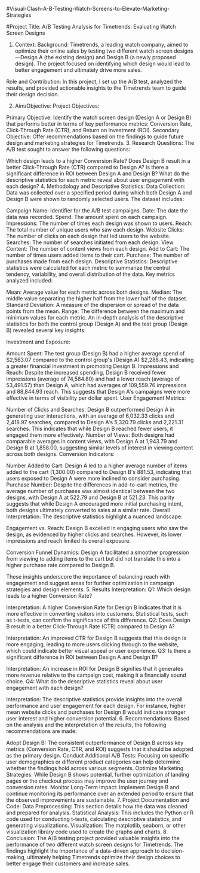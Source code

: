#Visual-Clash-A-B-Testing-Watch-Screens-to-Elevate-Marketing-Strategies

#Project Title:
A/B Testing Analysis for Timetrends: Evaluating Watch Screen Designs

1. Context:
Background:
Timetrends, a leading watch company, aimed to optimize their online sales by testing two different watch screen designs—Design A (the existing design) and Design B (a newly proposed design). The project focused on identifying which design would lead to better engagement and ultimately drive more sales.

Role and Contribution:
In this project, I set up the A/B test, analyzed the results, and provided actionable insights to the Timetrends team to guide their design decision.

2. Aim/Objective:
Project Objectives:

Primary Objective: Identify the watch screen design (Design A or Design B) that performs better in terms of key performance metrics: Conversion Rate, Click-Through Rate (CTR), and Return on Investment (ROI).
Secondary Objective: Offer recommendations based on the findings to guide future design and marketing strategies for Timetrends.
3. Research Questions:
The A/B test sought to answer the following questions:

Which design leads to a higher Conversion Rate?
Does Design B result in a better Click-Through Rate (CTR) compared to Design A?
Is there a significant difference in ROI between Design A and Design B?
What do the descriptive statistics for each metric reveal about user engagement with each design?
4. Methodology and Descriptive Statistics:
Data Collection:
Data was collected over a specified period during which both Design A and Design B were shown to randomly selected users. The dataset includes:

Campaign Name: Identifier for the A/B test campaigns.
Date: The date the data was recorded.
Spend: The amount spent on each campaign.
Impressions: The number of times each design was shown to users.
Reach: The total number of unique users who saw each design.
Website Clicks: The number of clicks on each design that led users to the website.
Searches: The number of searches initiated from each design.
View Content: The number of content views from each design.
Add to Cart: The number of times users added items to their cart.
Purchase: The number of purchases made from each design.
Descriptive Statistics:
Descriptive statistics were calculated for each metric to summarize the central tendency, variability, and overall distribution of the data. Key metrics analyzed included:

Mean: Average value for each metric across both designs.
Median: The middle value separating the higher half from the lower half of the dataset.
Standard Deviation: A measure of the dispersion or spread of the data points from the mean.
Range: The difference between the maximum and minimum values for each metric.
An in-depth analysis of the descriptive statistics for both the control group (Design A) and the test group (Design B) revealed several key insights:

Investment and Exposure:

Amount Spent: The test group (Design B) had a higher average spend of $2,563.07 compared to the control group's (Design A) $2,288.43, indicating a greater financial investment in promoting Design B.
Impressions and Reach: Despite the increased spending, Design B received fewer impressions (average of 74,584.80) and had a lower reach (average of 53,491.57) than Design A, which had averages of 109,559.76 impressions and 88,844.93 reach. This suggests that Design A's campaigns were more effective in terms of visibility per dollar spent.
User Engagement Metrics:

Number of Clicks and Searches: Design B outperformed Design A in generating user interactions, with an average of 6,032.33 clicks and 2,418.97 searches, compared to Design A's 5,320.79 clicks and 2,221.31 searches. This indicates that while Design B reached fewer users, it engaged them more effectively.
Number of Views: Both designs had comparable averages in content views, with Design A at 1,943.79 and Design B at 1,858.00, suggesting similar levels of interest in viewing content across both designs.
Conversion Indicators:

Number Added to Cart: Design A led to a higher average number of items added to the cart (1,300.00) compared to Design B's 881.53, indicating that users exposed to Design A were more inclined to consider purchasing.
Purchase Number: Despite the differences in add-to-cart metrics, the average number of purchases was almost identical between the two designs, with Design A at 522.79 and Design B at 521.23. This parity suggests that while Design A encouraged more initial purchasing intent, both designs ultimately converted to sales at a similar rate.
Overall Interpretation:
The descriptive statistics highlight a nuanced landscape:

Engagement vs. Reach: Design B excelled in engaging users who saw the design, as evidenced by higher clicks and searches. However, its lower impressions and reach limited its overall exposure.

Conversion Funnel Dynamics: Design A facilitated a smoother progression from viewing to adding items to the cart but did not translate this into a higher purchase rate compared to Design B.

These insights underscore the importance of balancing reach with engagement and suggest areas for further optimization in campaign strategies and design elements.
5. Results Interpretation:
Q1: Which design leads to a higher Conversion Rate?

Interpretation: A higher Conversion Rate for Design B indicates that it is more effective in converting visitors into customers. Statistical tests, such as t-tests, can confirm the significance of this difference.
Q2: Does Design B result in a better Click-Through Rate (CTR) compared to Design A?

Interpretation: An improved CTR for Design B suggests that this design is more engaging, leading to more users clicking through to the website, which could indicate better visual appeal or user experience.
Q3: Is there a significant difference in ROI between Design A and Design B?

Interpretation: An increase in ROI for Design B signifies that it generates more revenue relative to the campaign cost, making it a financially sound choice.
Q4: What do the descriptive statistics reveal about user engagement with each design?

Interpretation: The descriptive statistics provide insights into the overall performance and user engagement for each design. For instance, higher mean website clicks and purchases for Design B would indicate stronger user interest and higher conversion potential.
6. Recommendations:
Based on the analysis and the interpretation of the results, the following recommendations are made:

Adopt Design B: The consistent outperformance of Design B across key metrics (Conversion Rate, CTR, and ROI) suggests that it should be adopted as the primary design.
Conduct Additional A/B Tests: Focusing on specific user demographics or different product categories can help determine whether the findings hold across various segments.
Optimize Marketing Strategies: While Design B shows potential, further optimization of landing pages or the checkout process may improve the user journey and conversion rates.
Monitor Long-Term Impact: Implement Design B and continue monitoring its performance over an extended period to ensure that the observed improvements are sustainable.
7. Project Documentation and Code:
Data Preprocessing: This section details how the data was cleaned and prepared for analysis.
Statistical Analysis: This includes the Python or R code used for conducting t-tests, calculating descriptive statistics, and generating visualizations.
Visualization: The matplotlib, seaborn, or other visualization library code used to create the graphs and charts.
8. Conclusion:
The A/B testing project provided valuable insights into the performance of two different watch screen designs for Timetrends. The findings highlight the importance of a data-driven approach to decision-making, ultimately helping Timetrends optimize their design choices to better engage their customers and increase sales.
